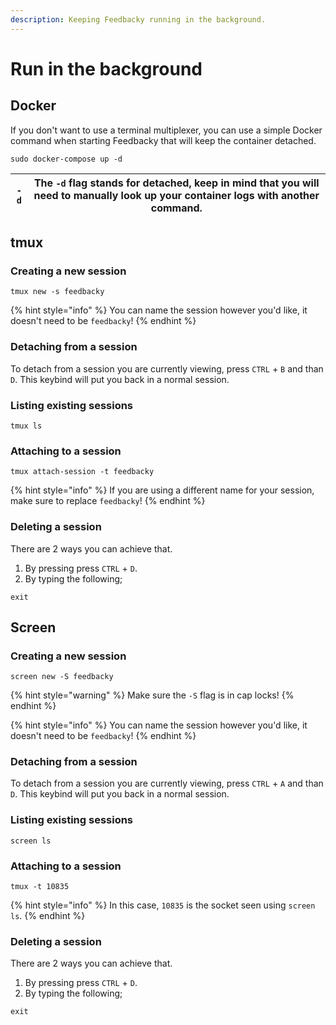 ```yaml
---
description: Keeping Feedbacky running in the background.
---
```


# Run in the background

## Docker

If you don't want to use a terminal multiplexer, you can use a simple Docker command when starting Feedbacky that will keep the container detached.

```
sudo docker-compose up -d
```

| `-d` | The `-d` flag stands for detached, keep in mind that you will need to manually look up your container logs with another command. |
| ---- | -------------------------------------------------------------------------------------------------------------------------------- |

## tmux

### Creating a new session

```
tmux new -s feedbacky
```

{% hint style="info" %}
You can name the session however you'd like, it doesn't need to be `feedbacky`!&#x20;
{% endhint %}

### Detaching from a session

To detach from a session you are currently viewing, press `CTRL` + `B` and than `D`. This keybind will put you back in a normal session.

### Listing existing sessions

```
tmux ls
```

### Attaching to a session

```
tmux attach-session -t feedbacky
```

{% hint style="info" %}
If you are using a different name for your session, make sure to replace `feedbacky`!
{% endhint %}

### Deleting a session

There are 2 ways you can achieve that.

1. By pressing press `CTRL` + `D`.
2. By typing the following;

```
exit
```

## Screen

### Creating a new session

```
screen new -S feedbacky
```

{% hint style="warning" %}
Make sure the `-S` flag is in cap locks!
{% endhint %}

{% hint style="info" %}
You can name the session however you'd like, it doesn't need to be `feedbacky`!&#x20;
{% endhint %}

### Detaching from a session

To detach from a session you are currently viewing, press `CTRL` + `A` and than `D`. This keybind will put you back in a normal session.

### Listing existing sessions

```
screen ls
```

### Attaching to a session

```
tmux -t 10835
```

{% hint style="info" %}
In this case, `10835` is the socket seen using `screen ls`.
{% endhint %}

### Deleting a session

There are 2 ways you can achieve that.

1. By pressing press `CTRL` + `D`.
2. By typing the following;

```
exit
```
